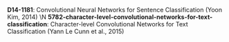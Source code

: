 **D14-1181**: Convolutional Neural Networks for Sentence Classification (Yoon Kim, 2014) \N
**5782-character-level-convolutional-networks-for-text-classification**: Character-level Convolutional Networks for Text
Classification (Yann Le Cunn et al., 2015)
